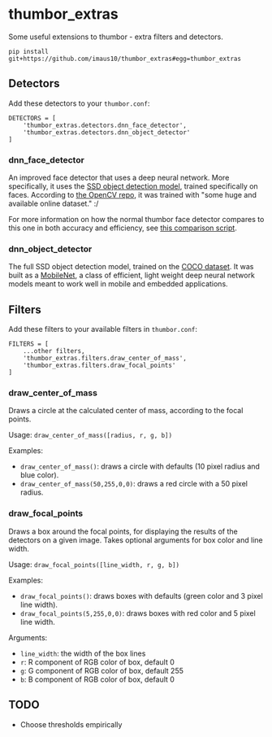 # thumbor_extras

Some useful extensions to thumbor - extra filters and detectors.

```
pip install git+https://github.com/imaus10/thumbor_extras#egg=thumbor_extras
```

## Detectors

Add these detectors to your `thumbor.conf`:

```
DETECTORS = [
    'thumbor_extras.detectors.dnn_face_detector',
    'thumbor_extras.detectors.dnn_object_detector'
]
```

### dnn_face_detector

An improved face detector that uses a deep neural network. More specifically, it uses the [SSD object detection model](https://arxiv.org/abs/1512.02325), trained specifically on faces. According to [the OpenCV repo](https://github.com/opencv/opencv/blob/master/samples/dnn/face_detector/how_to_train_face_detector.txt), it was trained with "some huge and available online dataset." :/

For more information on how the normal thumbor face detector compares to this one in both accuracy and efficiency, see [this comparison script](https://github.com/imaus10/compare_face_detection).

### dnn_object_detector

The full SSD object detection model, trained on the [COCO dataset](http://cocodataset.org). It was built as a [MobileNet](https://arxiv.org/abs/1704.04861), a class of efficient, light weight deep neural network models meant to work well in mobile and embedded applications.

## Filters

Add these filters to your available filters in `thumbor.conf`:

```
FILTERS = [
    ...other filters,
    'thumbor_extras.filters.draw_center_of_mass',
    'thumbor_extras.filters.draw_focal_points'
]
```

### draw_center_of_mass

Draws a circle at the calculated center of mass, according to the focal points.

Usage: `draw_center_of_mass([radius, r, g, b])`

Examples:
- `draw_center_of_mass()`: draws a circle with defaults (10 pixel radius and blue color).
- `draw_center_of_mass(50,255,0,0)`: draws a red circle with a 50 pixel radius.

### draw_focal_points

Draws a box around the focal points, for displaying the results of the detectors on a given image. Takes optional arguments for box color and line width.

Usage: `draw_focal_points([line_width, r, g, b])`

Examples:
- `draw_focal_points()`: draws boxes with defaults (green color and 3 pixel line width).
- `draw_focal_points(5,255,0,0)`: draws boxes with red color and 5 pixel line width.

Arguments:

- `line_width`: the width of the box lines
- `r`: R component of RGB color of box, default 0
- `g`: G component of RGB color of box, default 255
- `b`: B component of RGB color of box, default 0

## TODO

- Choose thresholds empirically
